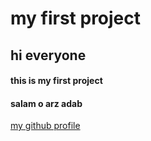 # my first project 
## hi everyone
#### this is my first project
#### salam o arz adab
[my github profile](https://github.com/amir341mohamad)
